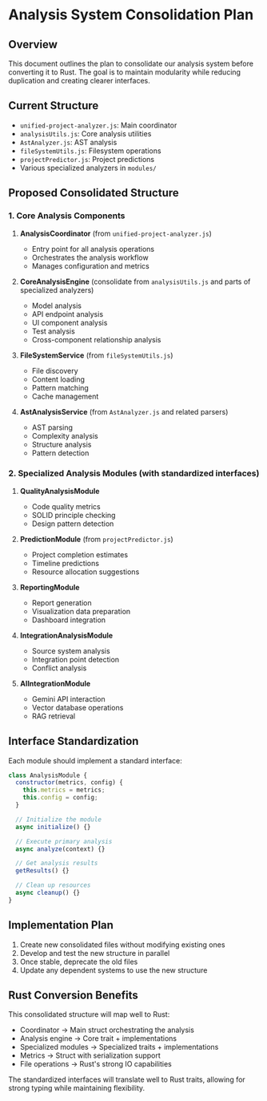 # Analysis System Consolidation Plan

## Overview

This document outlines the plan to consolidate our analysis system before converting it to Rust. The goal is to maintain modularity while reducing duplication and creating clearer interfaces.

## Current Structure

- `unified-project-analyzer.js`: Main coordinator
- `analysisUtils.js`: Core analysis utilities
- `AstAnalyzer.js`: AST analysis
- `fileSystemUtils.js`: Filesystem operations
- `projectPredictor.js`: Project predictions
- Various specialized analyzers in `modules/`

## Proposed Consolidated Structure

### 1. Core Analysis Components

1. **AnalysisCoordinator** (from `unified-project-analyzer.js`)
   - Entry point for all analysis operations
   - Orchestrates the analysis workflow
   - Manages configuration and metrics

2. **CoreAnalysisEngine** (consolidate from `analysisUtils.js` and parts of specialized analyzers)
   - Model analysis
   - API endpoint analysis
   - UI component analysis
   - Test analysis
   - Cross-component relationship analysis

3. **FileSystemService** (from `fileSystemUtils.js`)
   - File discovery
   - Content loading
   - Pattern matching
   - Cache management

4. **AstAnalysisService** (from `AstAnalyzer.js` and related parsers)
   - AST parsing
   - Complexity analysis
   - Structure analysis
   - Pattern detection

### 2. Specialized Analysis Modules (with standardized interfaces)

1. **QualityAnalysisModule**
   - Code quality metrics
   - SOLID principle checking
   - Design pattern detection

2. **PredictionModule** (from `projectPredictor.js`)
   - Project completion estimates
   - Timeline predictions
   - Resource allocation suggestions

3. **ReportingModule**
   - Report generation
   - Visualization data preparation
   - Dashboard integration

4. **IntegrationAnalysisModule**
   - Source system analysis
   - Integration point detection
   - Conflict analysis

5. **AIIntegrationModule**
   - Gemini API interaction
   - Vector database operations
   - RAG retrieval

## Interface Standardization

Each module should implement a standard interface:

```javascript
class AnalysisModule {
  constructor(metrics, config) {
    this.metrics = metrics;
    this.config = config;
  }

  // Initialize the module
  async initialize() {}

  // Execute primary analysis
  async analyze(context) {}

  // Get analysis results
  getResults() {}

  // Clean up resources
  async cleanup() {}
}
```

## Implementation Plan

1. Create new consolidated files without modifying existing ones
2. Develop and test the new structure in parallel
3. Once stable, deprecate the old files
4. Update any dependent systems to use the new structure

## Rust Conversion Benefits

This consolidated structure will map well to Rust:

- Coordinator → Main struct orchestrating the analysis
- Analysis engine → Core trait + implementations 
- Specialized modules → Specialized traits + implementations
- Metrics → Struct with serialization support
- File operations → Rust's strong IO capabilities

The standardized interfaces will translate well to Rust traits, allowing for strong typing while maintaining flexibility.
